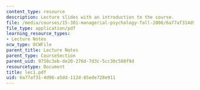 ```yaml
---
content_type: resource
description: Lecture slides with an introduction to the course.
file: /media/courses/15-301-managerial-psychology-fall-2006/6a77af314d96a5dd112d85ede728e911_lec1.pdf
file_type: application/pdf
learning_resource_types:
- Lecture Notes
ocw_type: OCWFile
parent_title: Lecture Notes
parent_type: CourseSection
parent_uid: 9758c3eb-de20-276d-7d3c-5cc30c580f9d
resourcetype: Document
title: lec1.pdf
uid: 6a77af31-4d96-a5dd-112d-85ede728e911
---
```

